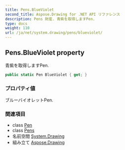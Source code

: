 ```yaml
---
title: Pens.BlueViolet
second_title: Aspose.Drawing for .NET API リファレンス
description: Pens 財産. 青紫を取得しますPen.
type: docs
weight: 110
url: /ja/net/system.drawing/pens/blueviolet/
---
```

## Pens.BlueViolet property

青紫を取得しますPen.

```csharp
public static Pen BlueViolet { get; }
```

### プロパティ値

ブルーバイオレットPen.

### 関連項目

* class [Pen](../../pen/)
* class [Pens](../)
* 名前空間 [System.Drawing](../../pens/)
* 組み立て [Aspose.Drawing](../../../)


